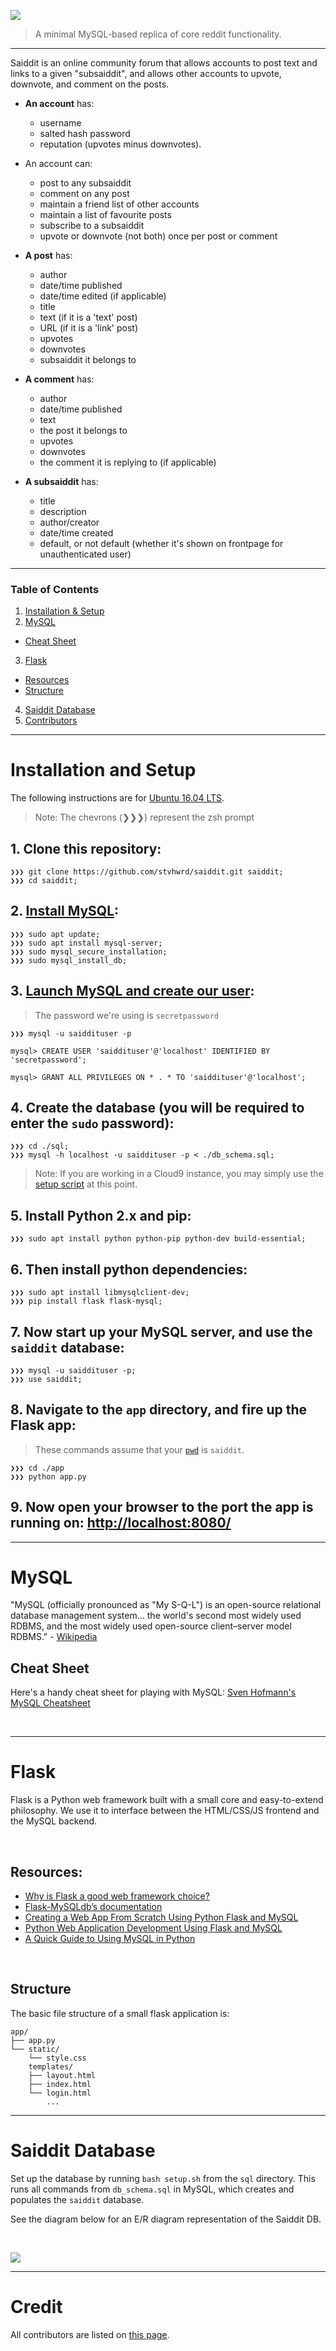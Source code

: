 ![](https://raw.githubusercontent.com/stvhwrd/saiddit/master/app/static/images/snoo-saiddit.png)

> A minimal MySQL-based replica of core reddit functionality.

----

Saiddit is an online community forum that allows accounts to post text and links to a given "subsaiddit", and allows other accounts to upvote, downvote, and comment on the posts.

* **An account** has:
    * username
    * salted hash password
    * reputation (upvotes minus downvotes).
* An account can:
    * post to any subsaiddit
    * comment on any post
    * maintain a friend list of other accounts
    * maintain a list of favourite posts
    * subscribe to a subsaiddit
    * upvote or downvote (not both) once per post or comment
    
* **A post** has:
    * author
    * date/time published
    * date/time edited (if applicable)
    * title
    * text (if it is a 'text' post)
    * URL (if it is a 'link' post)
    * upvotes
    * downvotes
    * subsaiddit it belongs to
    
* **A comment** has:
    * author
    * date/time published
    * text
    * the post it belongs to
    * upvotes
    * downvotes
    * the comment it is replying to (if applicable)
    
* **A subsaiddit** has:
    * title
    * description
    * author/creator
    * date/time created
    * default, or not default (whether it's shown on frontpage for unauthenticated user)

----

### Table of Contents
1. [Installation & Setup](#installation-and-setup)
2. [MySQL](#mysql)
  + [Cheat Sheet](#cheat-sheet)
3. [Flask](#flaskapp)
  + [Resources](#resources)
  + [Structure](#structure)
4. [Saiddit Database](#saiddit-database)
5. [Contributors](#credit)

----

# Installation and Setup
The following instructions are for [Ubuntu 16.04 LTS](https://wiki.ubuntu.com/XenialXerus/ReleaseNotes).

> Note: The chevrons (❯❯❯) represent the zsh prompt

## 1. Clone this repository:

```shell
❯❯❯ git clone https://github.com/stvhwrd/saiddit.git saiddit;
❯❯❯ cd saiddit;
```

## 2. [Install MySQL](https://www.digitalocean.com/community/tutorials/how-to-install-mysql-on-ubuntu-16-04):

```shell
❯❯❯ sudo apt update;
❯❯❯ sudo apt install mysql-server;
❯❯❯ sudo mysql_secure_installation;
❯❯❯ sudo mysql_install_db;
```

## 3. [Launch MySQL and create our user](https://www.digitalocean.com/community/tutorials/how-to-create-a-new-user-and-grant-permissions-in-mysql):

> The password we're using is `secretpassword`

```shell
❯❯❯ mysql -u saiddituser -p

mysql> CREATE USER 'saiddituser'@'localhost' IDENTIFIED BY 'secretpassword';

mysql> GRANT ALL PRIVILEGES ON * . * TO 'saiddituser'@'localhost';

```

## 4. Create the database (you will be required to enter the `sudo` password):

```shell
❯❯❯ cd ./sql;
❯❯❯ mysql -h localhost -u saiddituser -p < ./db_schema.sql;
```

> Note: If you are working in a Cloud9 instance, you may simply use the [setup script](#saiddit-database) at this point.


## 5. Install Python 2.x and pip:

```shell
❯❯❯ sudo apt install python python-pip python-dev build-essential;
```


## 6. Then install python dependencies:

```shell
❯❯❯ sudo apt install libmysqlclient-dev;
❯❯❯ pip install flask flask-mysql;
```

## 7. Now start up your MySQL server, and use the `saiddit` database:

```shell
❯❯❯ mysql -u saiddituser -p;
❯❯❯ use saiddit;
```

## 8. Navigate to the `app` directory, and fire up the Flask app:

> These commands assume that your [`pwd`](https://en.wikipedia.org/wiki/Pwd) is `saiddit`.

```shell
❯❯❯ cd ./app
❯❯❯ python app.py
```

## 9. Now open your browser to the port the app is running on:  [http://localhost:8080/](http://localhost:8080/)

---
# MySQL

"MySQL (officially pronounced as "My S-Q-L") is an open-source relational database management system... the world's second most widely used RDBMS, and the most widely used open-source client–server model RDBMS." - [Wikipedia](https://en.wikipedia.org/wiki/MySQL)

## Cheat Sheet

Here's a handy cheat sheet for playing with MySQL: [Sven Hofmann's MySQL Cheatsheet](https://gist.github.com/hofmannsven/9164408#file-readme-md)

<br>

----

# Flask

Flask is a Python web framework built with a small core and easy-to-extend philosophy.  We use it to interface between the HTML/CSS/JS frontend and the MySQL backend.

<br>


## Resources:

* [Why is Flask a good web framework choice?](https://www.fullstackpython.com/flask.html)
* [Flask-MySQLdb’s documentation](http://flask-mysqldb.readthedocs.io/en/latest/)
* [Creating a Web App From Scratch Using Python Flask and MySQL](http://code.tutsplus.com/tutorials/creating-a-web-app-from-scratch-using-python-flask-and-mysql--cms-22972)
* [Python Web Application Development Using Flask and MySQL](http://codehandbook.org/python-web-application-development-using-flask-and-mysql/)
* [A Quick Guide to Using MySQL in Python](http://ianhowson.com/a-quick-guide-to-using-mysql-in-python.html)

<br>


## Structure

The basic file structure of a small flask application is:

````
app/
├── app.py
└── static/
    └── style.css
    templates/
    ├── layout.html
    ├── index.html
    └── login.html
        ...
````

----

# Saiddit Database

Set up the database by running `bash setup.sh` from the `sql` directory.
This runs all commands from `db_schema.sql` in MySQL, which creates and populates the `saiddit` database.

See the diagram below for an E/R diagram representation of the Saiddit DB.

<br>

![](https://raw.githubusercontent.com/stvhwrd/saiddit/master/saiddit-entity_relationship.png)

----

# Credit

All contributors are listed on [this page](https://github.com/stvhwrd/saiddit/graphs/contributors).
